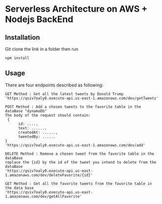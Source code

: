 # Serverless Architecture on AWS + Nodejs BackEnd



## Installation

Git clone the link in a folder then run

```bash
npm install
```

## Usage


There are four endpoints described as following:
```
GET Method : Get all the latest tweets by Donald Trump
'https://qsiv7oaly0.execute-api.us-east-1.amazonaws.com/dev/getTweets'
```
```
POST Method : Add a chosen tweets to the favorite table in the dataBase "dynamoDb"
The body of the request should contain:
 {
      id: ....,
      text: ......,
      createdAt: ......,
      tweetedBy: ......
}
'https://qsiv7oaly0.execute-api.us-east-1.amazonaws.com/dev/add'
```
```
DELETE Method : Remove a chosen tweet from the favorite table in the dataBase 
replace the {id} by the id of the tweet you intend to delete from the dataBase
'https://qsiv7oaly0.execute-api.us-east-1.amazonaws.com/dev/deleteFavorite/{id}'
```
```
GET Method : Get all the favorite tweets from the favorite table in the data base
'https://qsiv7oaly0.execute-api.us-east-1.amazonaws.com/dev/getAllFavorite'
```
##